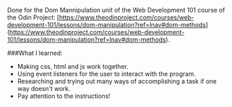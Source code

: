 Done for the Dom Mannipulation unit of the Web Development 101 course of the Odin Project:  [https://www.theodinproject.com/courses/web-development-101/lessons/dom-manipulation?ref=lnav#dom-methods] (https://www.theodinproject.com/courses/web-development-101/lessons/dom-manipulation?ref=lnav#dom-methods).  

###What I learned:

* Making css, html and js work together.
* Using event listeners for the user to interact with the program.
* Researching and trying out many ways of accomplishing a task if one way doesn't work.
* Pay attention to the instructions!